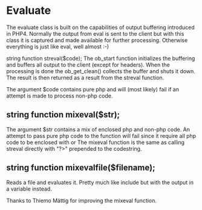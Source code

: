 Evaluate
========

The evaluate class is built on the capabilities of output buffering introduced in PHP4.
Normally the output from eval is sent to the client but with this class it is captured and made available for further processing. Otherwise everything is just like eval, well almost :-)

string function streval($code);
The ob_start function initializes the buffering and buffers all output to the client (except for headers). When the processing is done the ob_get_clean() collects the buffer and shuts it down. The result is then returned as a result from the streval function.

The argument $code contains pure php and will (most likely) fail if an attempt is made to process non-php code.


string function mixeval($str);
------------------------------
The argument $str contains a mix of enclosed php and non-php code. An attempt to pass pure php code to the function will fail since it require all php code to be enclosed with <?php ?> or <? ?>
The mixeval function is the same as calling streval directly with "?>" prepended to the codestring.

string function mixevalfile($filename);
---------------------------------------
Reads a file and evaluates it. Pretty much like include but with the output in a variable instead.

Thanks to Thiemo Mättig for improving the mixeval function.